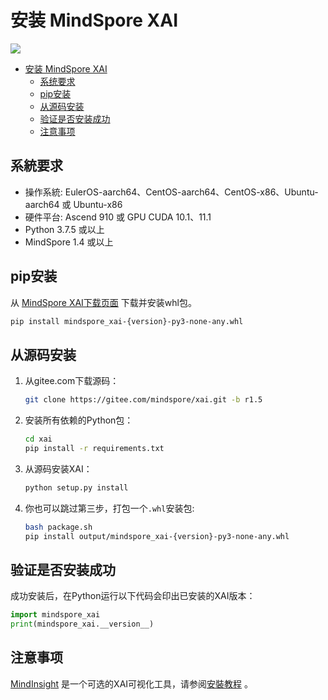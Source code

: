 # 安装 MindSpore XAI

<a href="https://gitee.com/mindspore/docs/blob/r1.5/docs/xai/docs/source_zh_cn/installation.md" target="_blank"><img src="https://gitee.com/mindspore/docs/raw/r1.5/resource/_static/logo_source.png"></a>

<!-- TOC -->

- [安装 MindSpore XAI](#安装-mindspore-xai)
    - [系统要求](#系统要求)
    - [pip安装](#pip安装)
    - [从源码安装](#从源码安装)
    - [验证是否安装成功](#验证是否安装成功)
    - [注意事项](#注意事项)

<!-- /TOC -->

## 系統要求

- 操作系統: EulerOS-aarch64、CentOS-aarch64、CentOS-x86、Ubuntu-aarch64 或 Ubuntu-x86
- 硬件平台: Ascend 910 或 GPU CUDA 10.1、11.1
- Python 3.7.5 或以上
- MindSpore 1.4 或以上

## pip安装

从 [MindSpore XAI下载页面](https://www.mindspore.cn/versions) 下载并安装whl包。

```bash
pip install mindspore_xai-{version}-py3-none-any.whl
```

## 从源码安装

1. 从gitee.com下载源码：

    ```bash
    git clone https://gitee.com/mindspore/xai.git -b r1.5
    ```

2. 安装所有依赖的Python包：

    ```bash
    cd xai
    pip install -r requirements.txt
    ```

3. 从源码安装XAI：

    ```bash
    python setup.py install
    ```

4. 你也可以跳过第三步，打包一个`.whl`安装包:

    ```bash
    bash package.sh
    pip install output/mindspore_xai-{version}-py3-none-any.whl
    ```

## 验证是否安装成功

成功安装后，在Python运行以下代码会印出已安装的XAI版本：

```python
import mindspore_xai
print(mindspore_xai.__version__)
```

## 注意事项

[MindInsight](https://www.mindspore.cn/mindinsight) 是一个可选的XAI可视化工具，请参阅[安裝教程](https://www.mindspore.cn/mindinsight/docs/zh-CN/r1.5/mindinsight_install.html) 。
